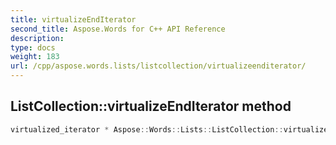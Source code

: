 ```yaml
---
title: virtualizeEndIterator
second_title: Aspose.Words for C++ API Reference
description: 
type: docs
weight: 183
url: /cpp/aspose.words.lists/listcollection/virtualizeenditerator/
---
```

## ListCollection::virtualizeEndIterator method




```cpp
virtualized_iterator * Aspose::Words::Lists::ListCollection::virtualizeEndIterator() override
```


